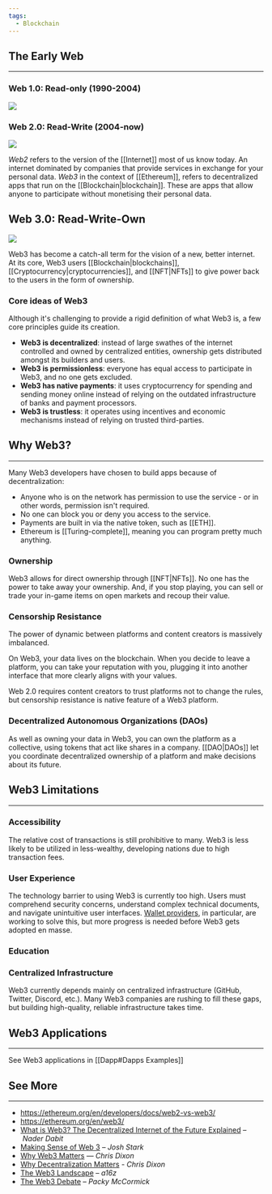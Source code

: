 ```yaml
---
tags:
  - Blockchain
---
```



## The Early Web
---

### Web 1.0: Read-only (1990-2004)

![](https://ethereum.org/static/aabd6f7a956dd8a7038185b2d03b8459/00d43/web1.png)

### Web 2.0: Read-Write (2004-now)

![](https://ethereum.org/static/9f50d47733edad715c3068c4c6a8bc6d/00d43/web2.png)


_Web2_ refers to the version of the [[Internet]] most of us know today. An internet dominated by companies that provide services in exchange for your personal data. _Web3_ in the context of [[Ethereum]], refers to decentralized apps that run on the [[Blockchain|blockchain]]. These are apps that allow anyone to participate without monetising their personal data.

## Web 3.0: Read-Write-Own

![](https://ethereum.org/static/54eef2049c233f9868af91546a07b2c7/00d43/web3.png)

Web3 has become a catch-all term for the vision of a new, better internet. At its core, Web3 users [[Blockchain|blockchains]], [[Cryptocurrency|cryptocurrencies]], and [[NFT|NFTs]] to give power back to the users in the form of ownership.

### Core ideas of Web3
Although it's challenging to provide a rigid definition of what Web3 is, a few core principles guide its creation.
- __Web3 is decentralized__: instead of large swathes of the internet controlled and owned by centralized entities, ownership gets distributed amongst its builders and users.
- __Web3 is permissionless__: everyone has equal access to participate in Web3, and no one gets excluded.
- __Web3 has native payments__: it uses cryptocurrency for spending and sending money online instead of relying on the outdated infrastructure of banks and payment processors.
- __Web3 is trustless__: it operates using incentives and economic mechanisms instead of relying on trusted third-parties.

## Why Web3?
---
Many Web3 developers have chosen to build apps because of decentralization:
- Anyone who is on the network has permission to use the service - or in other words, permission isn't required.
- No one can block you or deny you access to the service.
- Payments are built in via the native token, such as [[ETH]].
- Ethereum is [[Turing-complete]], meaning you can program pretty much anything.

### Ownership
Web3 allows for direct ownership through [[NFT|NFTs]]. No one has the power to take away your ownership. And, if you stop playing, you can sell or trade your in-game items on open markets and recoup their value.

### Censorship Resistance
The power of dynamic between platforms and content creators is massively imbalanced.

On Web3, your data lives on the blockchain. When you decide to leave a platform, you can take your reputation with you, plugging it into another interface that more clearly aligns with your values.

Web 2.0 requires content creators to trust platforms not to change the rules, but censorship resistance is native feature of a Web3 platform.

### Decentralized Autonomous Organizations (DAOs)
As well as owning your data in Web3, you can own the platform as a collective, using tokens that act like shares in a company. [[DAO|DAOs]] let you coordinate decentralized ownership of a platform and make decisions about its future.

## Web3 Limitations
---
### Accessibility
The relative cost of transactions is still prohibitive to many. Web3 is less likely to be utilized in less-wealthy, developing nations due to high transaction fees.
### User Experience
The technology barrier to using Web3 is currently too high. Users must comprehend security concerns, understand complex technical documents, and navigate unintuitive user interfaces. 
[Wallet providers](https://ethereum.org/en/wallets/find-wallet/), in particular, are working to solve this, but more progress is needed before Web3 gets adopted en masse.
### Education
### Centralized Infrastructure
Web3 currently depends mainly on centralized infrastructure (GitHub, Twitter, Discord, etc.). Many Web3 companies are rushing to fill these gaps, but building high-quality, reliable infrastructure takes time.

## Web3 Applications
---
See Web3 applications in [[Dapp#Dapps Examples]]

## See More
---
- https://ethereum.org/en/developers/docs/web2-vs-web3/
- https://ethereum.org/en/web3/
- [What is Web3? The Decentralized Internet of the Future Explained](https://www.freecodecamp.org/news/what-is-web3/) – _Nader Dabit_
- [Making Sense of Web 3](https://medium.com/l4-media/making-sense-of-web-3-c1a9e74dcae) – _Josh Stark_
- [Why Web3 Matters](https://future.a16z.com/why-web3-matters/) — _Chris Dixon_
- [Why Decentralization Matters](https://onezero.medium.com/why-decentralization-matters-5e3f79f7638e) - _Chris Dixon_
- [The Web3 Landscape](https://a16z.com/wp-content/uploads/2021/10/The-web3-Readlng-List.pdf) – _a16z_
- [The Web3 Debate](https://www.notboring.co/p/the-web3-debate?s=r) – _Packy McCormick_